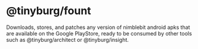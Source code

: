 # @tinyburg/fount

Downloads, stores, and patches any version of nimblebit android apks that are available on the Google PlayStore, ready to be consumed by other tools such as @tinyburg/architect or @tinyburg/insight.
